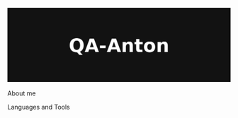 ![Header](https://github.com/QA-Anton/QA-Anton/blob/main/Assets/QA-Anton_GitHub_Header.png)

About me

Languages and Tools

